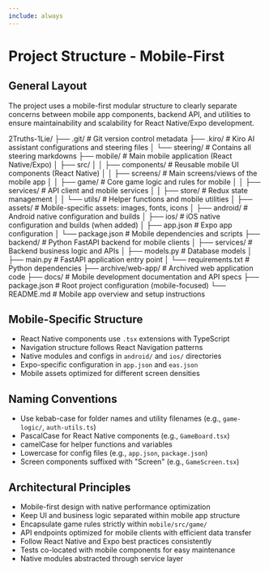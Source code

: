 ```yaml
---
include: always
---
```


# Project Structure - Mobile-First

## General Layout  

The project uses a mobile-first modular structure to clearly separate concerns between mobile app components, backend API, and utilities to ensure maintainability and scalability for React Native/Expo development.

2Truths-1Lie/
├── .git/ # Git version control metadata
├── .kiro/ # Kiro AI assistant configurations and steering files
│ └── steering/ # Contains all steering markdowns
├── mobile/ # Main mobile application (React Native/Expo)
│ ├── src/
│ │ ├── components/ # Reusable mobile UI components (React Native)
│ │ ├── screens/ # Main screens/views of the mobile app
│ │ ├── game/ # Core game logic and rules for mobile
│ │ ├── services/ # API client and mobile services
│ │ ├── store/ # Redux state management
│ │ └── utils/ # Helper functions and mobile utilities
│ ├── assets/ # Mobile-specific assets: images, fonts, icons
│ ├── android/ # Android native configuration and builds
│ ├── ios/ # iOS native configuration and builds (when added)
│ ├── app.json # Expo app configuration
│ └── package.json # Mobile dependencies and scripts
├── backend/ # Python FastAPI backend for mobile clients
│ ├── services/ # Backend business logic and APIs
│ ├── models.py # Database models
│ ├── main.py # FastAPI application entry point
│ └── requirements.txt # Python dependencies
├── archive/web-app/ # Archived web application code
├── docs/ # Mobile development documentation and API specs
├── package.json # Root project configuration (mobile-focused)
└── README.md # Mobile app overview and setup instructions

## Mobile-Specific Structure  
- React Native components use `.tsx` extensions with TypeScript
- Navigation structure follows React Navigation patterns
- Native modules and configs in `android/` and `ios/` directories
- Expo-specific configuration in `app.json` and `eas.json`
- Mobile assets optimized for different screen densities

## Naming Conventions  
- Use kebab-case for folder names and utility filenames (e.g., `game-logic/`, `auth-utils.ts`)  
- PascalCase for React Native components (e.g., `GameBoard.tsx`)  
- camelCase for helper functions and variables  
- Lowercase for config files (e.g., `app.json`, `package.json`)  
- Screen components suffixed with "Screen" (e.g., `GameScreen.tsx`)

## Architectural Principles  
- Mobile-first design with native performance optimization
- Keep UI and business logic separated within mobile app structure
- Encapsulate game rules strictly within `mobile/src/game/`  
- API endpoints optimized for mobile clients with efficient data transfer
- Follow React Native and Expo best practices consistently
- Tests co-located with mobile components for easy maintenance
- Native modules abstracted through service layer